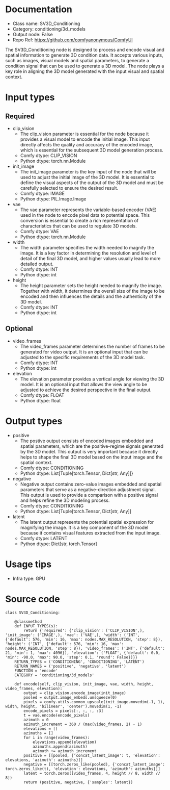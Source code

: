# Documentation
- Class name: SV3D_Conditioning
- Category: conditioning/3d_models
- Output node: False
- Repo Ref: https://github.com/comfyanonymous/ComfyUI

The SV3D_Conditioning node is designed to process and encode visual and spatial information to generate 3D condition data. It accepts various inputs, such as images, visual models and spatial parameters, to generate a condition signal that can be used to generate a 3D model. The node plays a key role in aligning the 3D model generated with the input visual and spatial context.

# Input types
## Required
- clip_vision
    - The clip_vision parameter is essential for the node because it provides a visual model to encode the initial image. This input directly affects the quality and accuracy of the encoded image, which is essential for the subsequent 3D model generation process.
    - Comfy dtype: CLIP_VISION
    - Python dtype: torch.nn.Module
- init_image
    - The init_image parameter is the key input of the node that will be used to adjust the initial image of the 3D model. It is essential to define the visual aspects of the output of the 3D model and must be carefully selected to ensure the desired result.
    - Comfy dtype: IMAGE
    - Python dtype: PIL.Image.Image
- vae
    - The vae parameter represents the variable-based encoder (VAE) used in the node to encode pixel data to potential space. This conversion is essential to create a rich representation of characteristics that can be used to regulate 3D models.
    - Comfy dtype: VAE
    - Python dtype: torch.nn.Module
- width
    - The width parameter specifies the width needed to magnify the image. It is a key factor in determining the resolution and level of detail of the final 3D model, and higher values usually lead to more detailed output.
    - Comfy dtype: INT
    - Python dtype: int
- height
    - The height parameter sets the height needed to magnify the image. Together with width, it determines the overall size of the image to be encoded and then influences the details and the authenticity of the 3D model.
    - Comfy dtype: INT
    - Python dtype: int
## Optional
- video_frames
    - The video_frames parameter determines the number of frames to be generated for video output. It is an optional input that can be adjusted to the specific requirements of the 3D model task.
    - Comfy dtype: INT
    - Python dtype: int
- elevation
    - The elevation parameter provides a vertical angle for viewing the 3D model. It is an optional input that allows the view angle to be adjusted to achieve the desired perspective in the final output.
    - Comfy dtype: FLOAT
    - Python dtype: float

# Output types
- positive
    - The postive output consists of encoded images embedded and spatial parameters, which are the positive-regime signals generated by the 3D model. This output is very important because it directly helps to shape the final 3D model based on the input image and the spatial context.
    - Comfy dtype: CONDITIONING
    - Python dtype: List[Tuple[torch.Tensor, Dict[str, Any]]}
- negative
    - Negative output contains zero-value images embedded and spatial parameters that serve as a negative-direction adjustment signal. This output is used to provide a comparison with a positive signal and helps refine the 3D modeling process.
    - Comfy dtype: CONDITIONING
    - Python dtype: List[Tuple[torch.Tensor, Dict[str, Any]]
- latent
    - The latent output represents the potential spatial expression for magnifying the image. It is a key component of the 3D model because it contains visual features extracted from the input image.
    - Comfy dtype: LATENT
    - Python dtype: Dict[str, torch.Tensor]

# Usage tips
- Infra type: GPU

# Source code
```
class SV3D_Conditioning:

    @classmethod
    def INPUT_TYPES(s):
        return {'required': {'clip_vision': ('CLIP_VISION',), 'init_image': ('IMAGE',), 'vae': ('VAE',), 'width': ('INT', {'default': 576, 'min': 16, 'max': nodes.MAX_RESOLUTION, 'step': 8}), 'height': ('INT', {'default': 576, 'min': 16, 'max': nodes.MAX_RESOLUTION, 'step': 8}), 'video_frames': ('INT', {'default': 21, 'min': 1, 'max': 4096}), 'elevation': ('FLOAT', {'default': 0.0, 'min': -90.0, 'max': 90.0, 'step': 0.1, 'round': False})}}
    RETURN_TYPES = ('CONDITIONING', 'CONDITIONING', 'LATENT')
    RETURN_NAMES = ('positive', 'negative', 'latent')
    FUNCTION = 'encode'
    CATEGORY = 'conditioning/3d_models'

    def encode(self, clip_vision, init_image, vae, width, height, video_frames, elevation):
        output = clip_vision.encode_image(init_image)
        pooled = output.image_embeds.unsqueeze(0)
        pixels = comfy.utils.common_upscale(init_image.movedim(-1, 1), width, height, 'bilinear', 'center').movedim(1, -1)
        encode_pixels = pixels[:, :, :, :3]
        t = vae.encode(encode_pixels)
        azimuth = 0
        azimuth_increment = 360 / (max(video_frames, 2) - 1)
        elevations = []
        azimuths = []
        for i in range(video_frames):
            elevations.append(elevation)
            azimuths.append(azimuth)
            azimuth += azimuth_increment
        positive = [[pooled, {'concat_latent_image': t, 'elevation': elevations, 'azimuth': azimuths}]]
        negative = [[torch.zeros_like(pooled), {'concat_latent_image': torch.zeros_like(t), 'elevation': elevations, 'azimuth': azimuths}]]
        latent = torch.zeros([video_frames, 4, height // 8, width // 8])
        return (positive, negative, {'samples': latent})
```
